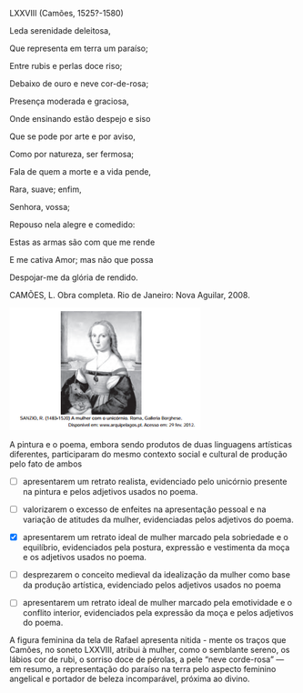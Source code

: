 

LXXVIII (Camões, 1525?-1580)

Leda serenidade deleitosa,

Que representa em terra um paraíso;

Entre rubis e perlas doce riso;

Debaixo de ouro e neve cor-de-rosa;

Presença moderada e graciosa,

Onde ensinando estão despejo e siso

Que se pode por arte e por aviso,

Como por natureza, ser fermosa;

Fala de quem a morte e a vida pende,

Rara, suave; enfim,

Senhora, vossa;

Repouso nela alegre e comedido:

Estas as armas são com que me rende

E me cativa Amor; mas não que possa

Despojar-me da glória de rendido.

CAMÕES, L. Obra completa. Rio de Janeiro: Nova Aguilar, 2008.

![](1b376292-bb3d-2309-134a-a29c25cceb86.png)

A pintura e o poema, embora sendo produtos de duas linguagens artísticas diferentes, participaram do mesmo contexto social e cultural de produção pelo fato de ambos



- [ ] apresentarem um retrato realista, evidenciado pelo unicórnio presente na pintura e pelos adjetivos usados no poema.
- [ ] valorizarem o excesso de enfeites na apresentação pessoal e na variação de atitudes da mulher, evidenciadas pelos adjetivos do poema.
- [x] apresentarem um retrato ideal de mulher marcado pela sobriedade e o equilíbrio, evidenciados pela postura, expressão e vestimenta da moça e os adjetivos usados no poema.
- [ ] desprezarem o conceito medieval da idealização da mulher como base da produção artística, evidenciado pelos adjetivos usados no poema
- [ ] apresentarem um retrato ideal de mulher marcado pela emotividade e o conflito interior, evidenciados pela expressão da moça e pelos adjetivos do poema.


A figura feminina da tela de Rafael apresenta nitida - mente os traços que Camões, no soneto LXXVIII, atribui à mulher, como o semblante sereno, os lábios cor de rubi, o sorriso doce de pérolas, a pele “neve corde-rosa” — em resumo, a representação do paraíso na terra pelo aspecto feminino angelical e portador de beleza incomparável, próxima ao divino.

        